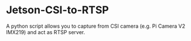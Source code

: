 # Jetson-CSI-to-RTSP
A python script allows you to capture from CSI camera (e.g. Pi Camera V2 IMX219) and act as RTSP server.
